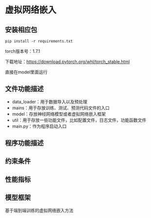 # 虚拟网络嵌入

## 安装相应包
```txt
pip install -r requirements.txt
```
torch版本号：1.7.1


下载地址：https://download.pytorch.org/whl/torch_stable.html

直接在model里面运行

## 文件功能描述

* data_loader：用于数据导入以及预处理
* mains：用于存放训练、测试、预测代码文件的入口
* model：存放神经网络模型或者虚拟网络嵌入框架
* util：用于存放一些功能文件，比如配置文件，日志文件，功能函数文件
* main.py：作为程序启动入口

## 程序功能描述

## 约束条件

## 性能指标

## 模型框架
基于端到端训练的虚拟网络嵌入方法